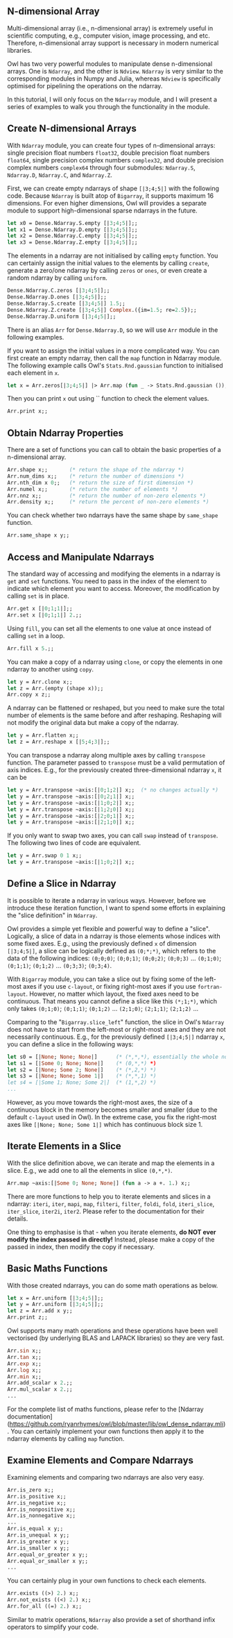## N-dimensional Array

Multi-dimensional array (i.e., n-dimensional array) is extremely useful in scientific computing, e.g., computer vision, image processing, and etc. Therefore, n-dimensional array support is necessary in modern numerical libraries.

Owl has two very powerful modules to manipulate dense n-dimensional arrays. One is `Ndarray`, and the other is `Ndview`. `Ndarray` is very similar to the corresponding modules in Numpy and Julia, whereas `Ndview` is specifically optimised for pipelining the operations on the ndarray.

In this tutorial, I will only focus on the `Ndarray` module, and I will present a series of examples to walk you through the functionality in the module.


## Create N-dimensional Arrays

With `Ndarray` module, you can create four types of n-dimensional arrays: single precision float numbers `float32`, double precision float numbers `float64`, single precision complex numbers `complex32`, and double precision complex numbers `complex64` through four submodules: `Ndarray.S`, `Ndarray.D`, `Ndarray.C`, and `Ndarray.Z`.

First, we can create empty ndarrays of shape `[|3;4;5|]` with the following code. Because `Ndarray` is built atop of `Bigarray`, it supports maximum 16 dimensions. For even higher dimensions, Owl will provides a separate module to support high-dimensional sparse ndarrays in the future.

```ocaml
let x0 = Dense.Ndarray.S.empty [|3;4;5|];;
let x1 = Dense.Ndarray.D.empty [|3;4;5|];;
let x2 = Dense.Ndarray.C.empty [|3;4;5|];;
let x3 = Dense.Ndarray.Z.empty [|3;4;5|];;
```

The elements in a ndarray are not initialised by calling `empty` function. You can certainly assign the initial values to the elements by calling `create`, generate a zero/one ndarray by calling `zeros` or `ones`, or even create a random ndarray by calling `uniform`.

```ocaml
Dense.Ndarray.C.zeros [|3;4;5|];;
Dense.Ndarray.D.ones [|3;4;5|];;
Dense.Ndarray.S.create [|3;4;5|] 1.5;;
Dense.Ndarray.Z.create [|3;4;5|] Complex.({im=1.5; re=2.5});;
Dense.Ndarray.D.uniform [|3;4;5|];;
```

There is an alias `Arr` for `Dense.Ndarray.D`, so we will use `Arr` module in the following examples.

If you want to assign the initial values in a more complicated way. You can first create an empty ndarray, then call the `map` function in Ndarray module. The following example calls Owl's `Stats.Rnd.gaussian` function to initialised each element in `x`.

```ocaml
let x = Arr.zeros[|3;4;5|] |> Arr.map (fun _ -> Stats.Rnd.gaussian ());;
```

Then you can print `x` out using `` function to check the element values.

```ocaml
Arr.print x;;
```


## Obtain Ndarray Properties

There are a set of functions you can call to obtain the basic properties of a n-dimensional array.

```ocaml
Arr.shape x;;       (* return the shape of the ndarray *)
Arr.num_dims x;;    (* return the number of dimensions *)
Arr.nth_dim x 0;;   (* return the size of first dimension *)
Arr.numel x;;       (* return the number of elements *)
Arr.nnz x;;         (* return the number of non-zero elements *)
Arr.density x;;     (* return the percent of non-zero elements *)
```

You can check whether two ndarrays have the same shape by `same_shape` function.

```ocaml
Arr.same_shape x y;;
```

## Access and Manipulate Ndarrays

The standard way of accessing and modifying the elements in a ndarray is `get` and `set` functions. You need to pass in the index of the element to indicate which element you want to access. Moreover, the modification by calling `set` is in place.

```ocaml
Arr.get x [|0;1;1|];;
Arr.set x [|0;1;1|] 2.;;
```

Using `fill`, you can set all the elements to one value at once instead of calling `set` in a loop.

```ocaml
Arr.fill x 5.;;
```

You can make a copy of a ndarray using `clone`, or copy the elements in one ndarray to another using `copy`.

```ocaml
let y = Arr.clone x;;
let z = Arr.(empty (shape x));;
Arr.copy x z;;
```

A ndarray can be flattened or reshaped, but you need to make sure the total number of elements is the same before and after reshaping. Reshaping will not modify the original data but make a copy of the ndarray.

```ocaml
let y = Arr.flatten x;;
let z = Arr.reshape x [|5;4;3|];;
```

You can transpose a ndarray along multiple axes by calling `transpose` function. The parameter passed to `transpose` must be a valid permutation of axis indices. E.g., for the previously created three-dimensional ndarray `x`, it can be

```ocaml
let y = Arr.transpose ~axis:[|0;1;2|] x;;  (* no changes actually *)
let y = Arr.transpose ~axis:[|0;2;1|] x;;
let y = Arr.transpose ~axis:[|1;0;2|] x;;
let y = Arr.transpose ~axis:[|1;2;0|] x;;
let y = Arr.transpose ~axis:[|2;0;1|] x;;
let y = Arr.transpose ~axis:[|2;1;0|] x;;
```

If you only want to swap two axes, you can call `swap` instead of `transpose`. The following two lines of code are equivalent.

```ocaml
let y = Arr.swap 0 1 x;;
let y = Arr.transpose ~axis:[|1;0;2|] x;;
```


## Define a Slice in Ndarray

It is possible to iterate a ndarray in various ways. However, before we introduce these iteration function, I want to spend some efforts in explaining the "slice definition" in `Ndarray`.

Owl provides a simple yet flexible and powerful way to define a "slice". Logically, a slice of data in a ndarray is those elements whose indices with some fixed axes. E.g., using the previously defined `x` of dimension `[|3;4;5|]`, a slice can be logically defined as `(0;*;*)`, which refers to the data of the following indices: `(0;0;0)`; `(0;0;1)`; `(0;0;2)`; `(0;0;3)` ... `(0;1;0)`; `(0;1;1)`; `(0;1;2)` ... `(0;3;3)`; `(0;3;4)`.

With `Bigarray` module, you can take a slice out by fixing some of the left-most axes if you use `c-layout`, or fixing right-most axes if you use `fortran-layout`. However, no matter which layout, the fixed axes need to be continuous. That means you cannot define a slice like this `(*;1;*)`, which only takes `(0;1;0)`; `(0;1;1)`; `(0;1;2)` ... `(2;1;0)`; `(2;1;1)`; `(2;1;2)` ...

Comparing to the "`Bigarray.slice_left`" function, the slice in Owl's `Ndarray` does not have to start from the left-most or right-most axes and they are not necessarily continuous. E.g., for the previously defined `[|3;4;5|]` ndarray `x`, you can define a slice in the following ways:

```ocaml
let s0 = [|None; None; None|]      (* (*,*,*), essentially the whole ndarray as one slice *)
let s1 = [|Some 0; None; None|]    (* (0,*,*) *)
let s2 = [|None; Some 2; None|]    (* (*,2,*) *)
let s3 = [|None; None; Some 1|]    (* (*,*,1) *)
let s4 = [|Some 1; None; Some 2|]  (* (1,*,2) *)
...
```

However, as you move towards the right-most axes, the size of a continuous block in the memory becomes smaller and smaller (due to the default `c-layout` used in Owl). In the extreme case, you fix the right-most axes like `[|None; None; Some 1|]` which has continuous block size 1.


## Iterate Elements in a Slice

With the slice definition above, we can iterate and map the elements in a slice. E.g., we add one to all the elements in slice `(0,*,*)`.

```ocaml
Arr.map ~axis:[|Some 0; None; None|] (fun a -> a +. 1.) x;;
```

There are more functions to help you to iterate elements and slices in a ndarray: `iteri`, `iter`, `mapi`, `map`, `filteri`, `filter`, `foldi`, `fold`, `iteri_slice`, `iter_slice`, `iter2i`, `iter2`. Please refer to the documentation for their details.

One thing to emphasise is that - when you iterate elements, **do NOT ever modify the index passed in directly!** Instead, please make a copy of the passed in index, then modify the copy if necessary.


## Basic Maths Functions

With those created ndarrays, you can do some math operations as below.

```ocaml
let x = Arr.uniform [|3;4;5|];;
let y = Arr.uniform [|3;4;5|];;
let z = Arr.add x y;;
Arr.print z;;
```

Owl supports many math operations and these operations have been well vectorised (by underlying BLAS and LAPACK libraries) so they are very fast.

```ocaml
Arr.sin x;;
Arr.tan x;;
Arr.exp x;;
Arr.log x;;
Arr.min x;;
Arr.add_scalar x 2.;;
Arr.mul_scalar x 2.;;
...
```

For the complete list of maths functions, please refer to the [Ndarray documentation] (https://github.com/ryanrhymes/owl/blob/master/lib/owl_dense_ndarray.mli). You can certainly implement your own functions then apply it to the ndarray elements by calling `map` function.


## Examine Elements and Compare Ndarrays

Examining elements and comparing two ndarrays are also very easy.

```ocaml
Arr.is_zero x;;
Arr.is_positive x;;
Arr.is_negative x;;
Arr.is_nonpositive x;;
Arr.is_nonnegative x;;
...
Arr.is_equal x y;;
Arr.is_unequal x y;;
Arr.is_greater x y;;
Arr.is_smaller x y;;
Arr.equal_or_greater x y;;
Arr.equal_or_smaller x y;;
...
```

You can certainly plug in your own functions to check each elements.

```ocaml
Arr.exists ((>) 2.) x;;
Arr.not_exists ((<) 2.) x;;
Arr.for_all ((=) 2.) x;;
```

Similar to matrix operations, `Ndarray` also provide a set of shorthand infix operators to simplify your code.

